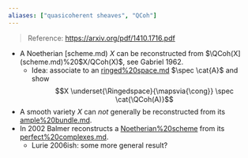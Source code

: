 ```yaml
---
aliases: ["quasicoherent sheaves", "QCoh"]
---
```


> Reference: <https://arxiv.org/pdf/1410.1716.pdf>

- A Noetherian [scheme.md) $X$ can be reconstructed from $\QCoh(X](scheme.md)%20$X$%20can%20be%20reconstructed%20from%20$/QCoh(X)$, see Gabriel 1962.
	- Idea: associate to an [ringed%20space.md](ringed%20space.md) $\spec \cat{A}$ and show 
	$$X \underset{\Ringedspace}{\mapsvia{\cong}} \spec \cat{\QCoh(A)}$$
- A smooth variety $X$ can *not* generally be reconstructed from its [ample%20bundle.md](ample%20bundle.md).
- In 2002 Balmer reconstructs a [Noetherian%20scheme](Noetherian%20scheme)
from its [perfect%20complexes.md](perfect%20complexes.md).
	- Lurie 2006ish: some more general result?
